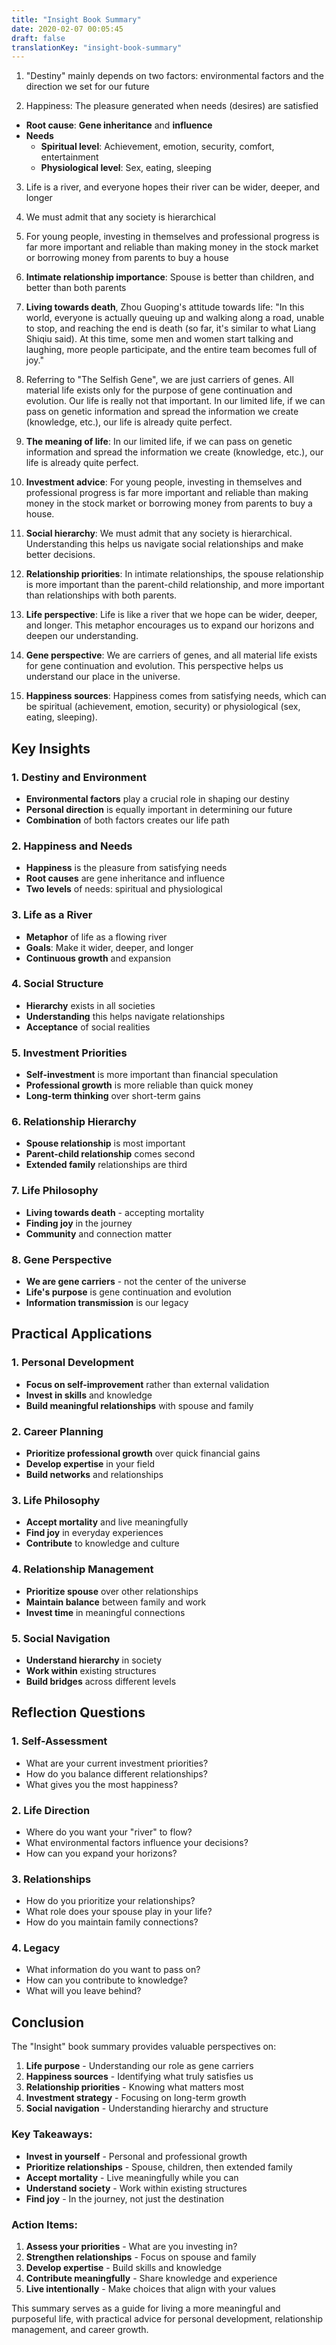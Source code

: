 ```yaml
---
title: "Insight Book Summary"
date: 2020-02-07 00:05:45
draft: false
translationKey: "insight-book-summary"
---
```


1. "Destiny" mainly depends on two factors: environmental factors and the direction we set for our future

2. Happiness: The pleasure generated when needs (desires) are satisfied

- **Root cause**: **Gene inheritance** and **influence**
- **Needs**
  - **Spiritual level**: Achievement, emotion, security, comfort, entertainment
  - **Physiological level**: Sex, eating, sleeping

3. Life is a river, and everyone hopes their river can be wider, deeper, and longer

4. We must admit that any society is hierarchical

5. For young people, investing in themselves and professional progress is far more important and reliable than making money in the stock market or borrowing money from parents to buy a house

6. **Intimate relationship importance**: Spouse is better than children, and better than both parents

7. **Living towards death**, Zhou Guoping's attitude towards life: "In this world, everyone is actually queuing up and walking along a road, unable to stop, and reaching the end is death (so far, it's similar to what Liang Shiqiu said). At this time, some men and women start talking and laughing, more people participate, and the entire team becomes full of joy."

8. Referring to "The Selfish Gene", we are just carriers of genes. All material life exists only for the purpose of gene continuation and evolution. Our life is really not that important. In our limited life, if we can pass on genetic information and spread the information we create (knowledge, etc.), our life is already quite perfect.

9. **The meaning of life**: In our limited life, if we can pass on genetic information and spread the information we create (knowledge, etc.), our life is already quite perfect.

10. **Investment advice**: For young people, investing in themselves and professional progress is far more important and reliable than making money in the stock market or borrowing money from parents to buy a house.

11. **Social hierarchy**: We must admit that any society is hierarchical. Understanding this helps us navigate social relationships and make better decisions.

12. **Relationship priorities**: In intimate relationships, the spouse relationship is more important than the parent-child relationship, and more important than relationships with both parents.

13. **Life perspective**: Life is like a river that we hope can be wider, deeper, and longer. This metaphor encourages us to expand our horizons and deepen our understanding.

14. **Gene perspective**: We are carriers of genes, and all material life exists for gene continuation and evolution. This perspective helps us understand our place in the universe.

15. **Happiness sources**: Happiness comes from satisfying needs, which can be spiritual (achievement, emotion, security) or physiological (sex, eating, sleeping).

## Key Insights

### 1. **Destiny and Environment**
- **Environmental factors** play a crucial role in shaping our destiny
- **Personal direction** is equally important in determining our future
- **Combination** of both factors creates our life path

### 2. **Happiness and Needs**
- **Happiness** is the pleasure from satisfying needs
- **Root causes** are gene inheritance and influence
- **Two levels** of needs: spiritual and physiological

### 3. **Life as a River**
- **Metaphor** of life as a flowing river
- **Goals**: Make it wider, deeper, and longer
- **Continuous growth** and expansion

### 4. **Social Structure**
- **Hierarchy** exists in all societies
- **Understanding** this helps navigate relationships
- **Acceptance** of social realities

### 5. **Investment Priorities**
- **Self-investment** is more important than financial speculation
- **Professional growth** is more reliable than quick money
- **Long-term thinking** over short-term gains

### 6. **Relationship Hierarchy**
- **Spouse relationship** is most important
- **Parent-child relationship** comes second
- **Extended family** relationships are third

### 7. **Life Philosophy**
- **Living towards death** - accepting mortality
- **Finding joy** in the journey
- **Community** and connection matter

### 8. **Gene Perspective**
- **We are gene carriers** - not the center of the universe
- **Life's purpose** is gene continuation and evolution
- **Information transmission** is our legacy

## Practical Applications

### 1. **Personal Development**
- **Focus on self-improvement** rather than external validation
- **Invest in skills** and knowledge
- **Build meaningful relationships** with spouse and family

### 2. **Career Planning**
- **Prioritize professional growth** over quick financial gains
- **Develop expertise** in your field
- **Build networks** and relationships

### 3. **Life Philosophy**
- **Accept mortality** and live meaningfully
- **Find joy** in everyday experiences
- **Contribute** to knowledge and culture

### 4. **Relationship Management**
- **Prioritize spouse** over other relationships
- **Maintain balance** between family and work
- **Invest time** in meaningful connections

### 5. **Social Navigation**
- **Understand hierarchy** in society
- **Work within** existing structures
- **Build bridges** across different levels

## Reflection Questions

### 1. **Self-Assessment**
- What are your current investment priorities?
- How do you balance different relationships?
- What gives you the most happiness?

### 2. **Life Direction**
- Where do you want your "river" to flow?
- What environmental factors influence your decisions?
- How can you expand your horizons?

### 3. **Relationships**
- How do you prioritize your relationships?
- What role does your spouse play in your life?
- How do you maintain family connections?

### 4. **Legacy**
- What information do you want to pass on?
- How can you contribute to knowledge?
- What will you leave behind?

## Conclusion

The "Insight" book summary provides valuable perspectives on:

1. **Life purpose** - Understanding our role as gene carriers
2. **Happiness sources** - Identifying what truly satisfies us
3. **Relationship priorities** - Knowing what matters most
4. **Investment strategy** - Focusing on long-term growth
5. **Social navigation** - Understanding hierarchy and structure

### Key Takeaways:

- **Invest in yourself** - Personal and professional growth
- **Prioritize relationships** - Spouse, children, then extended family
- **Accept mortality** - Live meaningfully while you can
- **Understand society** - Work within existing structures
- **Find joy** - In the journey, not just the destination

### Action Items:

1. **Assess your priorities** - What are you investing in?
2. **Strengthen relationships** - Focus on spouse and family
3. **Develop expertise** - Build skills and knowledge
4. **Contribute meaningfully** - Share knowledge and experience
5. **Live intentionally** - Make choices that align with your values

This summary serves as a guide for living a more meaningful and purposeful life, with practical advice for personal development, relationship management, and career growth.
